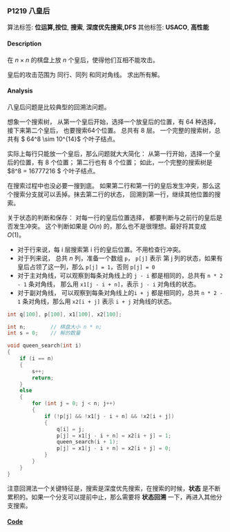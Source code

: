 ### P1219 八皇后

算法标签: **位运算,按位**, **搜索**, **深度优先搜索,DFS**
其他标签: **USACO**, **高性能**


#### Description

在 $n \times n$ 的棋盘上放 $n$ 个皇后，使得他们互相不能攻击。

皇后的攻击范围为 同行、同列 和同对角线。  求出所有解。

#### Analysis

八皇后问题是比较典型的回溯法问题。

想象一个搜索树， 从第一个皇后开始，选择一个放皇后的位置，有 64 种选择，接下来第二个皇后， 也要搜索64个位置。 总共有 8 层。 一个完整的搜索树，总共有 $ 64^8 \sim 10^{14}$ 个叶子结点。

实际上每行只能放一个皇后，那么问题就大大简化： 从第一行开始，选择一个皇后的位置，有 8 个位置； 第二行也有 8 个位置； 如此，一个完整的搜索树是 $8^8 = 16777216 $ 个叶子结点。

在搜索过程中也没必要一搜到底。 如果第二行和第一行的皇后发生冲突，那么这个搜索分支就可以丢掉。抹去第二行的状态， 回溯到第一行，继续其他位置的搜索。

关于状态的判断和保存： 对每一行的皇后位置选择， 都要判断与之前行的皇后是否发生冲突。 这个判断如果是 $O(n)$ 的，那么也不是很理想。最好将其变成 $O(1)$。

- 对于行来说，每 i 层搜索第 i 行的皇后位置。不用检查行冲突。
- 对于列来说， 总共 $n$ 列，准备一个数组 `p`， `p[j]` 表示 第 j 列的状态，如果有皇后占领了这一列，那么 `p[j] = 1`，否则 `p[j] = 0`
- 对于主对角线，可以观察到每条对角线上的 `j - i` 都是相同的，总共有 `n * 2 - 1` 条对角线， 那么用 `x1[j - i + n]`，表示 `j - i` 对角线的状态。
- 对于副对角线， 可以观察到每条对角线上的`i + j` 都是相同的，总共 `n * 2 - 1` 条对角线，那么用 `x2[i + j]` 表示 `i + j`  对角线的状态。

```cpp
int q[100], p[100], x1[100], x2[100];

int n;        // 棋盘大小 n * n;
int s = 0;    // 解的数量

void queen_search(int i)
{
    if (i == n)
    {
        s++;
        return;
    }
    else
    {
        for (int j = 0; j < n; j++)
        {
            if (!p[j] && !x1[j - i + n] && !x2[i + j])
            {
                q[i] = j;
                p[j] = x1[j - i + n] = x2[i + j] = 1;
                queen_search(i + 1);
                p[j] = x1[j - i + n] = x2[i + j] = 0;
            }
        }
    }
}
```

注意回溯法一个关键特征是，搜索是深度优先搜索，在搜索的时候，**状态** 是不断累积的。如果一个分支可以提前中止，那么需要将 **状态回溯** 一下，再进入其他分支搜索。

#### [Code](../cpp/p1219.cpp)
